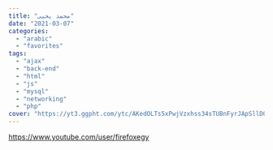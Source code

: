 ```yaml
---
title: "محمد يحيى"
date: "2021-03-07"
categories:
  - "arabic"
  - "favorites"
tags:
  - "ajax"
  - "back-end"
  - "html"
  - "js"
  - "mysql"
  - "networking"
  - "php"
cover: "https://yt3.ggpht.com/ytc/AKedOLTs5xPwjVzxhss34sTUBnFyrJApSllD0pa3oQaOhw=s88-c-k-c0x00ffffff-no-rj"
---
```


https://www.youtube.com/user/firefoxegy
